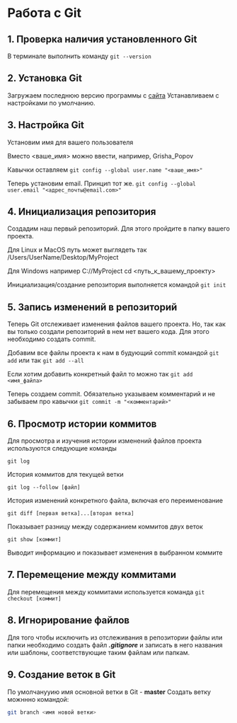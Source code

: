 # Работа с Git

## 1. Проверка наличия установленного Git

В терминале выполнить команду `git --version`

## 2. Установка Git

Загружаем последнюю версию программы с [сайта](https://git-scm.com/downloads)
Устанавливаем с настройками по умолчанию.

## 3. Настройка Git

Установим имя для вашего пользователя

Вместо <ваше_имя> можно ввести, например, Grisha_Popov

Кавычки оставляем
`git config --global user.name "<ваше_имя>"`

Теперь установим email. Принцип тот же.
`git config --global user.email "<адрес_почты@email.com>"`

## 4. Инициализация репозитория

Создадим наш первый репозиторий. Для этого пройдите в папку вашего проекта.

Для Linux и MacOS путь может выглядеть так /Users/UserName/Desktop/MyProject

Для Windows например С://MyProject
cd <путь_к_вашему_проекту>

Инициализация/создание репозитория выполняется командой
`git init`

## 5. Запись изменений в репозиторий

Теперь Git отслеживает изменения файлов вашего проекта. Но, так как вы только создали репозиторий в нем нет вашего кода. Для этого необходимо создать commit.

Добавим все файлы проекта к нам в будующий commit командой
`git add` или так
`git add --all`

Если хотим добавить конкретный файл то можно так
`git add <имя_файла>` 

Теперь создаем commit. Обязательно указываем комментарий и не забываем про кавычки `git commit -m "<комментарий>"`

## 6. Просмотр истории коммитов

Для просмотра и изучения истории изменений файлов проекта используются следующие команды

 `git log`

История коммитов для текущей ветки

 `git log --follow [файл]`

История изменений конкретного файла, включая его переименование

`git diff [первая ветка]...[вторая ветка]`

Показывает разницу между содержанием коммитов двух веток

`git show [коммит]`

Выводит информацию и показывает изменения в выбранном коммите

## 7. Перемещение между коммитами

Для перемещения между коммитами используется команда `git checkout [коммит]`

## 8. Игнорирование файлов

Для того чтобы исключить из отслеживания в репозитории файлы или папки необходимо создать файл **_.gitignore_** и записать в него названия или шаблоны, соответствующие таким файлам или папкам.

## 9. Создание веток в Git

По умолчанyyию имя основной ветки в Git - **master**
Создать ветку можннно командой:
```bash
git branch <имя новой ветки>
```